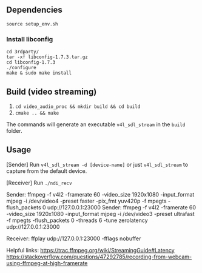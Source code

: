 ## Dependencies
`source setup_env.sh`


### Install libconfig
`cd 3rdparty/`  
`tar -xf libconfig-1.7.3.tar.gz`  
`cd libconfig-1.7.3`  
`./configure`  
`make & sudo make install`  

## Build (video streaming)

1. `cd video_audio_proc && mkdir build && cd build`  
2. `cmake .. && make`

The commands will generate an executable `v4l_sdl_stream` in the `build` folder.

## Usage
[Sender] Run `v4l_sdl_stream -d [device-name]` or just `v4l_sdl_stream` to capture from the default device.


[Receiver] Run `./ndi_recv`



Sender: ffmpeg -f v4l2 -framerate 60 -video_size 1920x1080 -input_format mjpeg -i /dev/video4 -preset faster -pix_fmt yuv420p -f mpegts -flush_packets 0 udp://127.0.0.1:23000
Sender: ffmpeg -f v4l2 -framerate 60 -video_size 1920x1080 -input_format mjpeg -i /dev/video3 -preset ultrafast -f mpegts -flush_packets 0 -threads 6 -tune zerolatency udp://127.0.0.1:23000 


Receiver: ffplay  udp://127.0.0.1:23000 -fflags nobuffer

  Helpful links:
  https://trac.ffmpeg.org/wiki/StreamingGuide#Latency
  https://stackoverflow.com/questions/47292785/recording-from-webcam-using-ffmpeg-at-high-framerate



